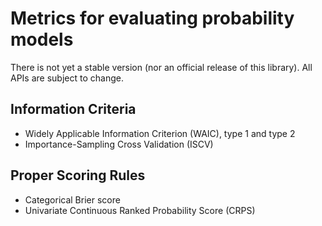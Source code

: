 # Metrics for evaluating probability models

There is not yet a stable version (nor an official release of this library).
All APIs are subject to change.

## Information Criteria

* Widely Applicable Information Criterion (WAIC), type 1 and type 2
* Importance-Sampling Cross Validation (ISCV)

## Proper Scoring Rules

* Categorical Brier score
* Univariate Continuous Ranked Probability Score (CRPS)
